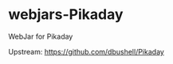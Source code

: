 webjars-Pikaday
====================

WebJar for Pikaday

Upstream: https://github.com/dbushell/Pikaday
